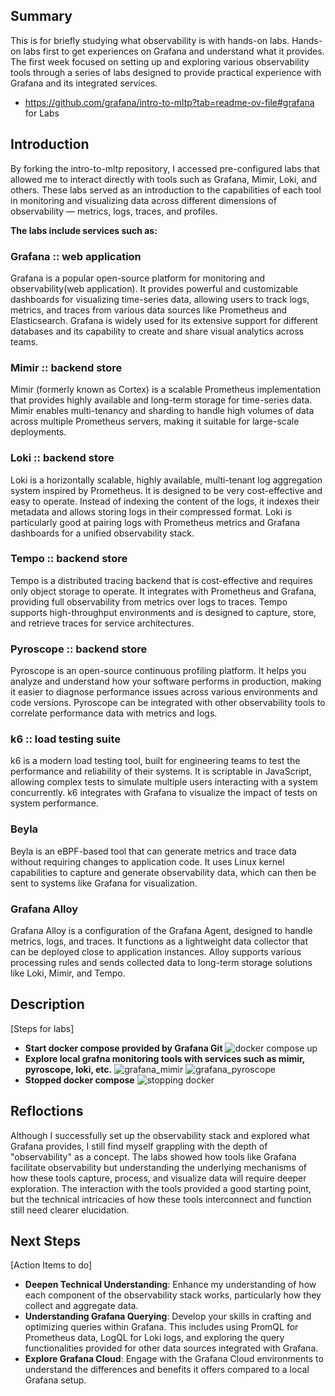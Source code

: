 ## Summary
This is for briefly studying what observability is with hands-on labs.
Hands-on labs first to get experiences on Grafana and understand what it provides.
The first week focused on setting up and exploring various observability tools through a series of labs designed to provide practical experience with Grafana and its integrated services.
- https://github.com/grafana/intro-to-mltp?tab=readme-ov-file#grafana for Labs 

## Introduction
By forking the intro-to-mltp repository, I accessed pre-configured labs that allowed me to interact directly with tools such as Grafana, Mimir, Loki, and others. These labs served as an introduction to the capabilities of each tool in monitoring and visualizing data across different dimensions of observability — metrics, logs, traces, and profiles.

**The labs include services such as:**

### Grafana :: web application
Grafana is a popular open-source platform for monitoring and observability(web application). It provides powerful and customizable dashboards for visualizing time-series data, allowing users to track logs, metrics, and traces from various data sources like Prometheus and Elasticsearch. Grafana is widely used for its extensive support for different databases and its capability to create and share visual analytics across teams.

### Mimir :: backend store
Mimir (formerly known as Cortex) is a scalable Prometheus implementation that provides highly available and long-term storage for time-series data. Mimir enables multi-tenancy and sharding to handle high volumes of data across multiple Prometheus servers, making it suitable for large-scale deployments.

### Loki :: backend store
Loki is a horizontally scalable, highly available, multi-tenant log aggregation system inspired by Prometheus. It is designed to be very cost-effective and easy to operate. Instead of indexing the content of the logs, it indexes their metadata and allows storing logs in their compressed format. Loki is particularly good at pairing logs with Prometheus metrics and Grafana dashboards for a unified observability stack.

### Tempo :: backend store
Tempo is a distributed tracing backend that is cost-effective and requires only object storage to operate. It integrates with Prometheus and Grafana, providing full observability from metrics over logs to traces. Tempo supports high-throughput environments and is designed to capture, store, and retrieve traces for service architectures.

### Pyroscope :: backend store
Pyroscope is an open-source continuous profiling platform. It helps you analyze and understand how your software performs in production, making it easier to diagnose performance issues across various environments and code versions. Pyroscope can be integrated with other observability tools to correlate performance data with metrics and logs.

### k6 :: load testing suite
k6 is a modern load testing tool, built for engineering teams to test the performance and reliability of their systems. It is scriptable in JavaScript, allowing complex tests to simulate multiple users interacting with a system concurrently. k6 integrates with Grafana to visualize the impact of tests on system performance.

### Beyla
Beyla is an eBPF-based tool that can generate metrics and trace data without requiring changes to application code. It uses Linux kernel capabilities to capture and generate observability data, which can then be sent to systems like Grafana for visualization.

### Grafana Alloy
Grafana Alloy is a configuration of the Grafana Agent, designed to handle metrics, logs, and traces. It functions as a lightweight data collector that can be deployed close to application instances. Alloy supports various processing rules and sends collected data to long-term storage solutions like Loki, Mimir, and Tempo.

## Description
[Steps for labs]
- **Start docker compose provided by Grafana Git**
![docker compose up](<Screenshot 2025-03-11 at 4.10.57 PM.png>)
- **Explore local grafna monitoring tools with services such as mimir, pyroscope, loki, etc.**
![grafana_mimir](<Screenshot 2025-03-11 at 4.13.35 PM.png>)
![grafana_pyroscope](<Screenshot 2025-03-11 at 4.28.19 PM.png>)
- **Stopped docker compose**
![stopping docker](<Screenshot 2025-03-11 at 4.32.31 PM.png>)

## Refloctions
Although I successfully set up the observability stack and explored what Grafana provides, I still find myself grappling with the depth of "observability" as a concept. The labs showed how tools like Grafana facilitate observability but understanding the underlying mechanisms of how these tools capture, process, and visualize data will require deeper exploration. The interaction with the tools provided a good starting point, but the technical intricacies of how these tools interconnect and function still need clearer elucidation.

## Next Steps
[Action Items to do]
- **Deepen Technical Understanding**: Enhance my understanding of how each component of the observability stack works, particularly how they collect and aggregate data.
- **Understanding Grafana Querying**: Develop your skills in crafting and optimizing queries within Grafana. This includes using PromQL for Prometheus data, LogQL for Loki logs, and exploring the query functionalities provided for other data sources integrated with Grafana.
- **Explore Grafana Cloud**: Engage with the Grafana Cloud environments to understand the differences and benefits it offers compared to a local Grafana setup.